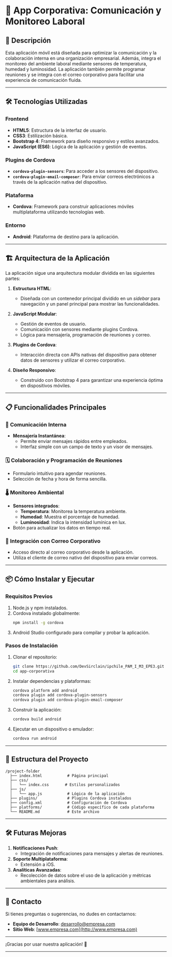 # 📱 **App Corporativa: Comunicación y Monitoreo Laboral**

## 🚀 **Descripción**
Esta aplicación móvil está diseñada para optimizar la comunicación y la colaboración interna en una organización empresarial. Además, integra el monitoreo del ambiente laboral mediante sensores de temperatura, humedad y luminosidad. La aplicación también permite programar reuniones y se integra con el correo corporativo para facilitar una experiencia de comunicación fluida.

---

## 🛠️ **Tecnologías Utilizadas**

### Frontend
- **HTML5**: Estructura de la interfaz de usuario.
- **CSS3**: Estilización básica.
- **Bootstrap 4**: Framework para diseño responsivo y estilos avanzados.
- **JavaScript (ES6)**: Lógica de la aplicación y gestión de eventos.

### Plugins de Cordova
- **`cordova-plugin-sensors`**: Para acceder a los sensores del dispositivo.
- **`cordova-plugin-email-composer`**: Para enviar correos electrónicos a través de la aplicación nativa del dispositivo.

### Plataforma
- **Cordova**: Framework para construir aplicaciones móviles multiplataforma utilizando tecnologías web.

### Entorno
- **Android**: Plataforma de destino para la aplicación.

---

## 🏗️ **Arquitectura de la Aplicación**

La aplicación sigue una arquitectura modular dividida en las siguientes partes:

1. **Estructura HTML**:
   - Diseñada con un contenedor principal dividido en un *sidebar* para navegación y un panel principal para mostrar las funcionalidades.
   
2. **JavaScript Modular**:
   - Gestión de eventos de usuario.
   - Comunicación con sensores mediante plugins Cordova.
   - Lógica para mensajería, programación de reuniones y correo.

3. **Plugins de Cordova**:
   - Interacción directa con APIs nativas del dispositivo para obtener datos de sensores y utilizar el correo corporativo.

4. **Diseño Responsivo**:
   - Construido con Bootstrap 4 para garantizar una experiencia óptima en dispositivos móviles.

---

## 📋 **Funcionalidades Principales**

### 🔗 **Comunicación Interna**
- **Mensajería Instantánea**:
  - Permite enviar mensajes rápidos entre empleados.
  - Interfaz simple con un campo de texto y un visor de mensajes.

### 🗓️ **Colaboración y Programación de Reuniones**
- Formulario intuitivo para agendar reuniones.
- Selección de fecha y hora de forma sencilla.

### 🌡️ **Monitoreo Ambiental**
- **Sensores integrados**:
  - **Temperatura**: Monitorea la temperatura ambiente.
  - **Humedad**: Muestra el porcentaje de humedad.
  - **Luminosidad**: Indica la intensidad lumínica en lux.
- Botón para actualizar los datos en tiempo real.

### 📧 **Integración con Correo Corporativo**
- Acceso directo al correo corporativo desde la aplicación.
- Utiliza el cliente de correo nativo del dispositivo para enviar correos.

---

## 📦 **Cómo Instalar y Ejecutar**

### Requisitos Previos
1. Node.js y npm instalados.
2. Cordova instalado globalmente:
   ```bash
   npm install -g cordova
   ```
3. Android Studio configurado para compilar y probar la aplicación.

### Pasos de Instalación
1. Clonar el repositorio:
   ```bash
   git clone https://github.com/DevSirclain/ipchile_PAM_I_M3_EPE3.git
   cd app-corporativa
   ```

2. Instalar dependencias y plataformas:
   ```bash
   cordova platform add android
   cordova plugin add cordova-plugin-sensors
   cordova plugin add cordova-plugin-email-composer
   ```

3. Construir la aplicación:
   ```bash
   cordova build android
   ```

4. Ejecutar en un dispositivo o emulador:
   ```bash
   cordova run android
   ```

---

## 🧩 **Estructura del Proyecto**
```
/project-folder
  ├── index.html           # Página principal
  ├── css/
  │   └── index.css       # Estilos personalizados
  ├── js/
  │   └── app.js           # Lógica de la aplicación
  ├── plugins/             # Plugins Cordova instalados
  ├── config.xml           # Configuración de Cordova
  ├── platforms/           # Código específico de cada plataforma
  └── README.md            # Este archivo
```

---

## 🛠️ **Futuras Mejoras**
1. **Notificaciones Push**:
   - Integración de notificaciones para mensajes y alertas de reuniones.
2. **Soporte Multiplataforma**:
   - Extensión a iOS.
3. **Analíticas Avanzadas**:
   - Recolección de datos sobre el uso de la aplicación y métricas ambientales para análisis.

---

## 📧 **Contacto**
Si tienes preguntas o sugerencias, no dudes en contactarnos:
- **Equipo de Desarrollo**: [desarrollo@empresa.com](mailto:desarrollo@empresa.com)
- **Sitio Web**: [www.empresa.com](http://www.empresa.com)

---

¡Gracias por usar nuestra aplicación! 🎉

---
